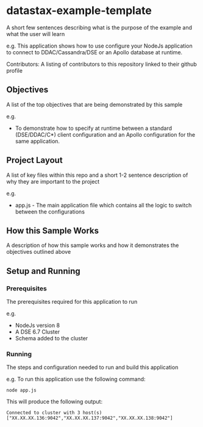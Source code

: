 # datastax-example-template
A short few sentences describing what is the purpose of the example and what the user will learn

e.g.
This application shows how to use configure your NodeJs application to connect to DDAC/Cassandra/DSE or an Apollo database at runtime.

Contributors: A listing of contributors to this repository linked to their github profile

## Objectives
A list of the top objectives that are being demonstrated by this sample

e.g.
* To demonstrate how to specify at runtime between a standard (DSE/DDAC/C*) client configuration and an Apollo configuration for the same application.
  
## Project Layout
A list of key files within this repo and a short 1-2 sentence description of why they are important to the project

e.g.
* app.js - The main application file which contains all the logic to switch between the configurations

## How this Sample Works
A description of how this sample works and how it demonstrates the objectives outlined above

## Setup and Running

### Prerequisites
The prerequisites required for this application to run

e.g.
* NodeJs version 8
* A DSE 6.7 Cluster
* Schema added to the cluster

### Running
The steps and configuration needed to run and build this application

e.g.
To run this application use the following command:

`node app.js`

This will produce the following output:

`Connected to cluster with 3 host(s) ["XX.XX.XX.136:9042","XX.XX.XX.137:9042","XX.XX.XX.138:9042"]`

